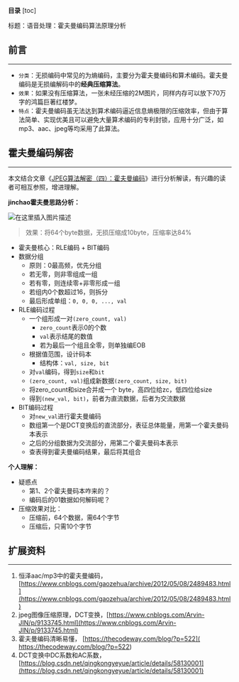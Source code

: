 **目录**
[toc]

标题：语音处理：霍夫曼编码算法原理分析



## 前言

---



- `分类`：无损编码中常见的为熵编码，主要分为霍夫曼编码和算术编码。霍夫曼编码是无损编解码中的**经典压缩算法**。
- `效果`：如果没有压缩算法，一张未经压缩的2M图片，同样内存可以放下70万字的鸿篇巨著红楼梦。
- `特点`：霍夫曼编码虽无法达到算术编码逼近信息熵极限的压缩效率，但由于算法简单、实现优美且可以避免大量算术编码的专利封锁，应用十分广泛，如mp3、aac、jpeg等均采用了此算法。

## 霍夫曼编码解密

----



本文结合文章《[JPEG算法解密（四）：霍夫曼编码](https://thecodeway.com/blog/?p=522)》进行分析解读，有兴趣的读者可相互参照，增进理解。

**jinchao霍夫曼思路分析：**

![在这里插入图片描述](https://img-blog.csdnimg.cn/a834ceed716d494eae7d3aa125f8a397.png)
>   效果：将64个byte数据，无损压缩成10byte，压缩率达84%

-   霍夫曼核心：RLE编码 + BIT编码
-   数据分组
    -   原则：0最高频，优先分组
    -   若无零，则非零组成一组
    -   若有零，则连续零+非零形成一组
    -   若组内0个数超过16，则拆分
    -   最后形成单组：`0, 0, 0, ..., val`
-   RLE编码过程
    -   一个组形成一对`(zero_count, val)`
        -   `zero_count`表示0的个数
        -   `val`表示结尾的数值
        -   若为最后一个组且全零，则单独编EOB
    -   根据值范围，设计码本
        -   结构体：`val, size, bit`
    -   对`val`编码，得到`size`和`bit`
    -   `(zero_count, val)`组成新数据`(zero_count, size, bit)`
    -   将zero_count和size合并成一个 byte，高四位给zc，低四位给size
    -   得到`(new_val, bit)`，前者为直流数据，后者为交流数据
-   BIT编码过程
    -   对`new_val`进行霍夫曼编码
    -   数组第一个是DCT变换后的直流部分，表征总体能量，用第一个霍夫曼码本表示
    -   之后的分组数据为交流部分，用第二个霍夫曼码本表示
    -   查表得到霍夫曼编码结果，最后将其组合

**个人理解：**

-   疑惑点
    -   第1、2个霍夫曼码本咋来的？
    -   编码后的01数据如何解码呢？
-   压缩效果对比：
    -   压缩前，64个数据，需64个字节
    -   压缩后，只需10个字节



## 扩展资料

----



1.  恒泽aac/mp3中的霍夫曼编码，[https://www.cnblogs.com/gaozehua/archive/2012/05/08/2489483.html](https://www.cnblogs.com/gaozehua/archive/2012/05/08/2489483.html)
2.  jpeg图像压缩原理，DCT变换，[https://www.cnblogs.com/Arvin-JIN/p/9133745.html](https://www.cnblogs.com/Arvin-JIN/p/9133745.html)
3.  霍夫曼编码清晰易懂， [https://thecodeway.com/blog/?p=522]( https://thecodeway.com/blog/?p=522)
4.  DCT变换中DC系数和AC系数，[https://blog.csdn.net/qingkongyeyue/article/details/58130001](https://blog.csdn.net/qingkongyeyue/article/details/58130001)



